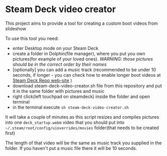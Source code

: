 # Steam Deck video creator

This project aims to provide a tool for creating a custom boot videos from slideshow

To use this tool you need:
* enter Desktop mode on your Steam Deck
* create a folder in Dolphin(file manager), where you put you own pictures(for example of your loved ones). *WARNING: those pictures should be in the correct order by their names*
* [optionally] you can add a music track (recommended to be under 10 seconds, if longer - you can check how to enable longer boot videos at [Steam Deck Repo web-site](https://steamdeckrepo.com/) )
* download steam-deck-video-creator.sh file from this repository and put it in the same folder with pictures and music
* right click(left touchpad on steamdeck) inside the folder and open terminal
* in the terminal execute `sh steam-deck-video-creator.sh`

It will take a couple of minutes as this script resizes and compiles pictures into one `deck_startup.webm` video that you should put into `~/.steam/root/config/uioverrides/movies` folder(that needs to be created first)

The length of that video will be the same as music track you supplied in the folder. If you haven't put a music file there it will be 10 seconds.
